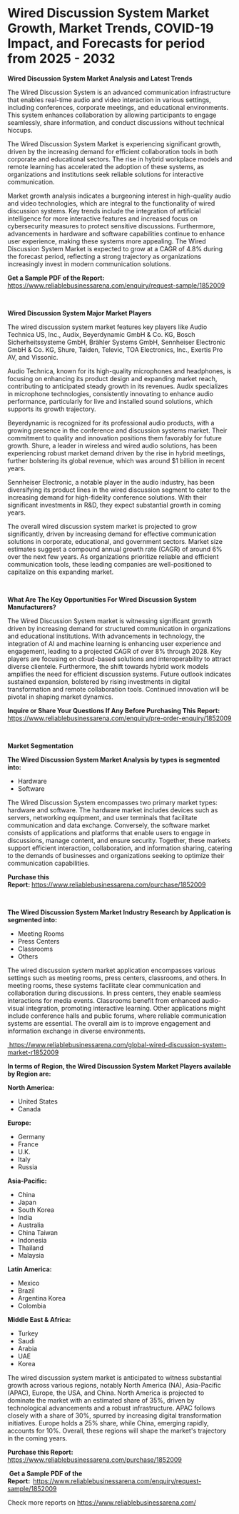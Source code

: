<p><h1>Wired Discussion System Market Growth, Market Trends, COVID-19 Impact, and Forecasts for period from 2025 - 2032</h1></p><p><strong>Wired Discussion System Market Analysis and Latest Trends</strong></p>
<p><p>The Wired Discussion System is an advanced communication infrastructure that enables real-time audio and video interaction in various settings, including conferences, corporate meetings, and educational environments. This system enhances collaboration by allowing participants to engage seamlessly, share information, and conduct discussions without technical hiccups. </p><p>The Wired Discussion System Market is experiencing significant growth, driven by the increasing demand for efficient collaboration tools in both corporate and educational sectors. The rise in hybrid workplace models and remote learning has accelerated the adoption of these systems, as organizations and institutions seek reliable solutions for interactive communication. </p><p>Market growth analysis indicates a burgeoning interest in high-quality audio and video technologies, which are integral to the functionality of wired discussion systems. Key trends include the integration of artificial intelligence for more interactive features and increased focus on cybersecurity measures to protect sensitive discussions. Furthermore, advancements in hardware and software capabilities continue to enhance user experience, making these systems more appealing. The Wired Discussion System Market is expected to grow at a CAGR of 4.8% during the forecast period, reflecting a strong trajectory as organizations increasingly invest in modern communication solutions.</p></p>
<p><strong>Get a Sample PDF of the Report:&nbsp;</strong> <a href="https://www.reliablebusinessarena.com/enquiry/request-sample/1852009?utm_campaign=2116&utm_medium=2&utm_source=Github&utm_content=ia&utm_term=27032025&utm_id=wired-discussion-system">https://www.reliablebusinessarena.com/enquiry/request-sample/1852009</a></p>
<p>&nbsp;</p>
<p><strong>Wired Discussion System Major Market Players</strong></p>
<p><p>The wired discussion system market features key players like Audio Technica US, Inc., Audix, Beyerdynamic GmbH & Co. KG, Bosch Sicherheitssysteme GmbH, Brähler Systems GmbH, Sennheiser Electronic GmbH & Co. KG, Shure, Taiden, Televic, TOA Electronics, Inc., Exertis Pro AV, and Vissonic. </p><p>Audio Technica, known for its high-quality microphones and headphones, is focusing on enhancing its product design and expanding market reach, contributing to anticipated steady growth in its revenues. Audix specializes in microphone technologies, consistently innovating to enhance audio performance, particularly for live and installed sound solutions, which supports its growth trajectory.</p><p>Beyerdynamic is recognized for its professional audio products, with a growing presence in the conference and discussion systems market. Their commitment to quality and innovation positions them favorably for future growth. Shure, a leader in wireless and wired audio solutions, has been experiencing robust market demand driven by the rise in hybrid meetings, further bolstering its global revenue, which was around $1 billion in recent years.</p><p>Sennheiser Electronic, a notable player in the audio industry, has been diversifying its product lines in the wired discussion segment to cater to the increasing demand for high-fidelity conference solutions. With their significant investments in R&D, they expect substantial growth in coming years.</p><p>The overall wired discussion system market is projected to grow significantly, driven by increasing demand for effective communication solutions in corporate, educational, and government sectors. Market size estimates suggest a compound annual growth rate (CAGR) of around 6% over the next few years. As organizations prioritize reliable and efficient communication tools, these leading companies are well-positioned to capitalize on this expanding market.</p></p>
<p>&nbsp;</p>
<p><strong>What Are The Key Opportunities For Wired Discussion System Manufacturers?</strong></p>
<p><p>The Wired Discussion System market is witnessing significant growth driven by increasing demand for structured communication in organizations and educational institutions. With advancements in technology, the integration of AI and machine learning is enhancing user experience and engagement, leading to a projected CAGR of over 8% through 2028. Key players are focusing on cloud-based solutions and interoperability to attract diverse clientele. Furthermore, the shift towards hybrid work models amplifies the need for efficient discussion systems. Future outlook indicates sustained expansion, bolstered by rising investments in digital transformation and remote collaboration tools. Continued innovation will be pivotal in shaping market dynamics.</p></p>
<p><strong>Inquire or Share Your Questions If Any Before Purchasing This Report:</strong> <a href="https://www.reliablebusinessarena.com/enquiry/pre-order-enquiry/1852009?utm_campaign=2116&utm_medium=2&utm_source=Github&utm_content=ia&utm_term=27032025&utm_id=wired-discussion-system">https://www.reliablebusinessarena.com/enquiry/pre-order-enquiry/1852009</a></p>
<p>&nbsp;</p>
<p><strong>Market Segmentation</strong></p>
<p><strong>The Wired Discussion System Market Analysis by types is segmented into:</strong></p>
<p><ul><li>Hardware</li><li>Software</li></ul></p>
<p><p>The Wired Discussion System encompasses two primary market types: hardware and software. The hardware market includes devices such as servers, networking equipment, and user terminals that facilitate communication and data exchange. Conversely, the software market consists of applications and platforms that enable users to engage in discussions, manage content, and ensure security. Together, these markets support efficient interaction, collaboration, and information sharing, catering to the demands of businesses and organizations seeking to optimize their communication capabilities.</p></p>
<p><strong>Purchase this Report:&nbsp;</strong><a href="https://www.reliablebusinessarena.com/purchase/1852009?utm_campaign=2116&utm_medium=2&utm_source=Github&utm_content=ia&utm_term=27032025&utm_id=wired-discussion-system">https://www.reliablebusinessarena.com/purchase/1852009</a></p>
<p>&nbsp;</p>
<p><strong>The Wired Discussion System Market Industry Research by Application is segmented into:</strong></p>
<p><ul><li>Meeting Rooms</li><li>Press Centers</li><li>Classrooms</li><li>Others</li></ul></p>
<p><p>The wired discussion system market application encompasses various settings such as meeting rooms, press centers, classrooms, and others. In meeting rooms, these systems facilitate clear communication and collaboration during discussions. In press centers, they enable seamless interactions for media events. Classrooms benefit from enhanced audio-visual integration, promoting interactive learning. Other applications might include conference halls and public forums, where reliable communication systems are essential. The overall aim is to improve engagement and information exchange in diverse environments.</p></p>
<p><a href="https://www.reliablebusinessarena.com/global-wired-discussion-system-market-r1852009?utm_campaign=2116&utm_medium=2&utm_source=Github&utm_content=ia&utm_term=27032025&utm_id=wired-discussion-system">&nbsp;https://www.reliablebusinessarena.com/global-wired-discussion-system-market-r1852009</a></p>
<p><strong>In terms of Region, the Wired Discussion System Market Players available by Region are:</strong></p>
<p>
    <p> <strong> North America: </strong>
        <ul>
            <li>United States</li>
            <li>Canada</li>
        </ul>
        </p> 
    <p> <strong> Europe: </strong>
        <ul>
            <li>Germany</li>
            <li>France</li>
            <li>U.K.</li>
            <li>Italy</li>
            <li>Russia</li>
        </ul>
        </p> 
    <p> <strong> Asia-Pacific: </strong>
        <ul>
            <li>China</li>
            <li>Japan</li>
            <li>South Korea</li>
            <li>India</li>
            <li>Australia</li>
            <li>China Taiwan</li>
            <li>Indonesia</li>
            <li>Thailand</li>
            <li>Malaysia</li>
        </ul>
        </p> 
    <p> <strong> Latin America: </strong>
        <ul>
            <li>Mexico</li>
            <li>Brazil</li>
            <li>Argentina Korea</li>
            <li>Colombia</li>
        </ul>
        </p> 
    <p> <strong> Middle East & Africa: </strong>
        <ul>
            <li>Turkey</li>
            <li>Saudi</li>
            <li>Arabia</li>
            <li>UAE</li>
            <li>Korea</li>
        </ul>
    </p>
    </p>
<p><p>The wired discussion system market is anticipated to witness substantial growth across various regions, notably North America (NA), Asia-Pacific (APAC), Europe, the USA, and China. North America is projected to dominate the market with an estimated share of 35%, driven by technological advancements and a robust infrastructure. APAC follows closely with a share of 30%, spurred by increasing digital transformation initiatives. Europe holds a 25% share, while China, emerging rapidly, accounts for 10%. Overall, these regions will shape the market's trajectory in the coming years.</p></p>
<p><strong>Purchase this Report: </strong><a href="https://www.reliablebusinessarena.com/purchase/1852009?utm_campaign=2116&utm_medium=2&utm_source=Github&utm_content=ia&utm_term=27032025&utm_id=wired-discussion-system">https://www.reliablebusinessarena.com/purchase/1852009</a></p>
<p>&nbsp;<strong>Get a Sample PDF of the Report:&nbsp;&nbsp;</strong><a href="https://www.reliablebusinessarena.com/enquiry/request-sample/1852009?utm_campaign=2116&utm_medium=2&utm_source=Github&utm_content=ia&utm_term=27032025&utm_id=wired-discussion-system">https://www.reliablebusinessarena.com/enquiry/request-sample/1852009</a></p>
<p><strong></strong></p>
<p>Check more reports on <a href="https://www.reliablebusinessarena.com/?utm_campaign=2116&utm_medium=2&utm_source=Github&utm_content=ia&utm_term=27032025&utm_id=wired-discussion-system">https://www.reliablebusinessarena.com/</a></p>